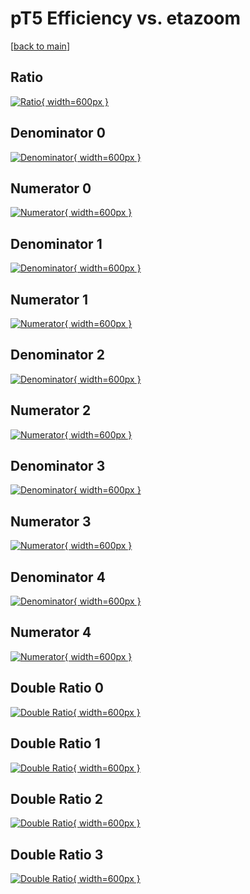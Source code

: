 # pT5 Efficiency vs. etazoom

[[back to main](./)]



## Ratio

[![Ratio](../mtv/var/pT5_base_321_0_eff_etazoom.png){ width=600px }](../mtv/var/pT5_base_321_0_eff_etazoom.pdf)

## Denominator 0

[![Denominator](../mtv/den/pT5_base_321_0_eff_etazoom_den0.png){ width=600px }](../mtv/den/pT5_base_321_0_eff_etazoom_den0.pdf)

## Numerator 0

[![Numerator](../mtv/num/pT5_base_321_0_eff_etazoom_num0.png){ width=600px }](../mtv/num/pT5_base_321_0_eff_etazoom_num0.pdf)

## Denominator 1

[![Denominator](../mtv/den/pT5_base_321_0_eff_etazoom_den1.png){ width=600px }](../mtv/den/pT5_base_321_0_eff_etazoom_den1.pdf)

## Numerator 1

[![Numerator](../mtv/num/pT5_base_321_0_eff_etazoom_num1.png){ width=600px }](../mtv/num/pT5_base_321_0_eff_etazoom_num1.pdf)

## Denominator 2

[![Denominator](../mtv/den/pT5_base_321_0_eff_etazoom_den2.png){ width=600px }](../mtv/den/pT5_base_321_0_eff_etazoom_den2.pdf)

## Numerator 2

[![Numerator](../mtv/num/pT5_base_321_0_eff_etazoom_num2.png){ width=600px }](../mtv/num/pT5_base_321_0_eff_etazoom_num2.pdf)

## Denominator 3

[![Denominator](../mtv/den/pT5_base_321_0_eff_etazoom_den3.png){ width=600px }](../mtv/den/pT5_base_321_0_eff_etazoom_den3.pdf)

## Numerator 3

[![Numerator](../mtv/num/pT5_base_321_0_eff_etazoom_num3.png){ width=600px }](../mtv/num/pT5_base_321_0_eff_etazoom_num3.pdf)

## Denominator 4

[![Denominator](../mtv/den/pT5_base_321_0_eff_etazoom_den4.png){ width=600px }](../mtv/den/pT5_base_321_0_eff_etazoom_den4.pdf)

## Numerator 4

[![Numerator](../mtv/num/pT5_base_321_0_eff_etazoom_num4.png){ width=600px }](../mtv/num/pT5_base_321_0_eff_etazoom_num4.pdf)

## Double Ratio 0

[![Double Ratio](../mtv/ratio/pT5_base_321_0_eff_etazoom_ratio0.png){ width=600px }](../mtv/ratio/pT5_base_321_0_eff_etazoom_ratio0.pdf)

## Double Ratio 1

[![Double Ratio](../mtv/ratio/pT5_base_321_0_eff_etazoom_ratio1.png){ width=600px }](../mtv/ratio/pT5_base_321_0_eff_etazoom_ratio1.pdf)

## Double Ratio 2

[![Double Ratio](../mtv/ratio/pT5_base_321_0_eff_etazoom_ratio2.png){ width=600px }](../mtv/ratio/pT5_base_321_0_eff_etazoom_ratio2.pdf)

## Double Ratio 3

[![Double Ratio](../mtv/ratio/pT5_base_321_0_eff_etazoom_ratio3.png){ width=600px }](../mtv/ratio/pT5_base_321_0_eff_etazoom_ratio3.pdf)


